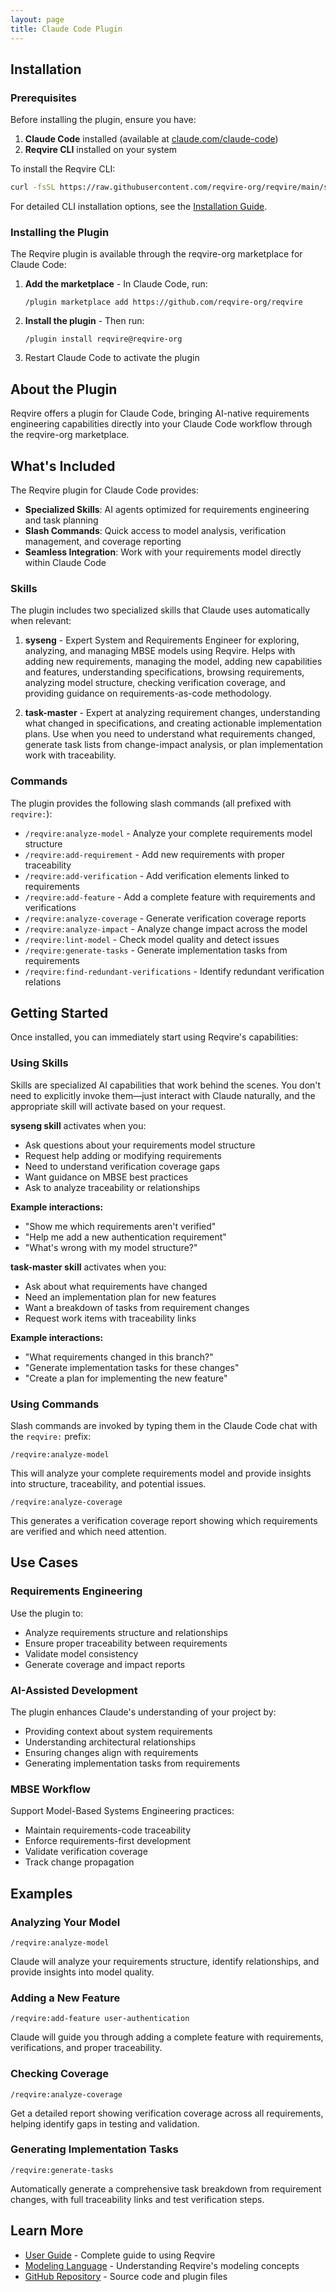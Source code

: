 ```yaml
---
layout: page
title: Claude Code Plugin
---
```


## Installation

### Prerequisites

Before installing the plugin, ensure you have:

1. **Claude Code** installed (available at [claude.com/claude-code](https://claude.com/claude-code))
2. **Reqvire CLI** installed on your system

To install the Reqvire CLI:

```bash
curl -fsSL https://raw.githubusercontent.com/reqvire-org/reqvire/main/scripts/install.sh | bash
```

For detailed CLI installation options, see the [Installation Guide](https://www.reqvire.org/installation).

### Installing the Plugin

The Reqvire plugin is available through the reqvire-org marketplace for Claude Code:

1. **Add the marketplace** - In Claude Code, run:
   ```
   /plugin marketplace add https://github.com/reqvire-org/reqvire
   ```

2. **Install the plugin** - Then run:
   ```
   /plugin install reqvire@reqvire-org
   ```

3. Restart Claude Code to activate the plugin

## About the Plugin

Reqvire offers a plugin for Claude Code, bringing AI-native requirements engineering capabilities directly into your Claude Code workflow through the reqvire-org marketplace.

## What's Included

The Reqvire plugin for Claude Code provides:

- **Specialized Skills**: AI agents optimized for requirements engineering and task planning
- **Slash Commands**: Quick access to model analysis, verification management, and coverage reporting
- **Seamless Integration**: Work with your requirements model directly within Claude Code

### Skills

The plugin includes two specialized skills that Claude uses automatically when relevant:

1. **syseng** - Expert System and Requirements Engineer for exploring, analyzing, and managing MBSE models using Reqvire. Helps with adding new requirements, managing the model, adding new capabilities and features, understanding specifications, browsing requirements, analyzing model structure, checking verification coverage, and providing guidance on requirements-as-code methodology.

2. **task-master** - Expert at analyzing requirement changes, understanding what changed in specifications, and creating actionable implementation plans. Use when you need to understand what requirements changed, generate task lists from change-impact analysis, or plan implementation work with traceability.

### Commands

The plugin provides the following slash commands (all prefixed with `reqvire:`):

- `/reqvire:analyze-model` - Analyze your complete requirements model structure
- `/reqvire:add-requirement` - Add new requirements with proper traceability
- `/reqvire:add-verification` - Add verification elements linked to requirements
- `/reqvire:add-feature` - Add a complete feature with requirements and verifications
- `/reqvire:analyze-coverage` - Generate verification coverage reports
- `/reqvire:analyze-impact` - Analyze change impact across the model
- `/reqvire:lint-model` - Check model quality and detect issues
- `/reqvire:generate-tasks` - Generate implementation tasks from requirements
- `/reqvire:find-redundant-verifications` - Identify redundant verification relations

## Getting Started

Once installed, you can immediately start using Reqvire's capabilities:

### Using Skills

Skills are specialized AI capabilities that work behind the scenes. You don't need to explicitly invoke them—just interact with Claude naturally, and the appropriate skill will activate based on your request.

**syseng skill** activates when you:
- Ask questions about your requirements model structure
- Request help adding or modifying requirements
- Need to understand verification coverage gaps
- Want guidance on MBSE best practices
- Ask to analyze traceability or relationships

**Example interactions:**
- "Show me which requirements aren't verified"
- "Help me add a new authentication requirement"
- "What's wrong with my model structure?"

**task-master skill** activates when you:
- Ask about what requirements have changed
- Need an implementation plan for new features
- Want a breakdown of tasks from requirement changes
- Request work items with traceability links

**Example interactions:**
- "What requirements changed in this branch?"
- "Generate implementation tasks for these changes"
- "Create a plan for implementing the new feature"

### Using Commands

Slash commands are invoked by typing them in the Claude Code chat with the `reqvire:` prefix:

```
/reqvire:analyze-model
```

This will analyze your complete requirements model and provide insights into structure, traceability, and potential issues.

```
/reqvire:analyze-coverage
```

This generates a verification coverage report showing which requirements are verified and which need attention.

## Use Cases

### Requirements Engineering

Use the plugin to:
- Analyze requirements structure and relationships
- Ensure proper traceability between requirements
- Validate model consistency
- Generate coverage and impact reports

### AI-Assisted Development

The plugin enhances Claude's understanding of your project by:
- Providing context about system requirements
- Understanding architectural relationships
- Ensuring changes align with requirements
- Generating implementation tasks from requirements

### MBSE Workflow

Support Model-Based Systems Engineering practices:
- Maintain requirements-code traceability
- Enforce requirements-first development
- Validate verification coverage
- Track change propagation

## Examples

### Analyzing Your Model

```
/reqvire:analyze-model
```

Claude will analyze your requirements structure, identify relationships, and provide insights into model quality.

### Adding a New Feature

```
/reqvire:add-feature user-authentication
```

Claude will guide you through adding a complete feature with requirements, verifications, and proper traceability.

### Checking Coverage

```
/reqvire:analyze-coverage
```

Get a detailed report showing verification coverage across all requirements, helping identify gaps in testing and validation.

### Generating Implementation Tasks

```
/reqvire:generate-tasks
```

Automatically generate a comprehensive task breakdown from requirement changes, with full traceability links and test verification steps.

## Learn More

- [User Guide](./user_guide.md) - Complete guide to using Reqvire
- [Modeling Language](./modeling_language.md) - Understanding Reqvire's modeling concepts
- [GitHub Repository](https://github.com/reqvire-org/reqvire) - Source code and plugin files
